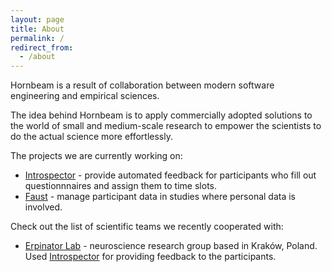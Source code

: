 ```yaml
---
layout: page
title: About
permalink: /
redirect_from:
  - /about
---
```


Hornbeam is a result of collaboration between modern software engineering and empirical sciences. 

The idea behind Hornbeam is to apply commercially adopted solutions to the world of small and medium-scale research 
to empower the scientists to do the actual science more effortlessly. 

The projects we are currently working on:

- [Introspector](/introspector/) - provide automated feedback for participants who fill out questionnnaires and assign them to time slots.
- [Faust](/faust/) - manage participant data in studies where personal data is involved.
 

Check out the list of scientific teams we recently cooperated with:

- [Erpinator Lab](https://www.facebook.com/ERPinatorLab) - neuroscience research group based in Kraków, Poland. Used [Introspector](/introspector/) for providing
feedback to the participants.

